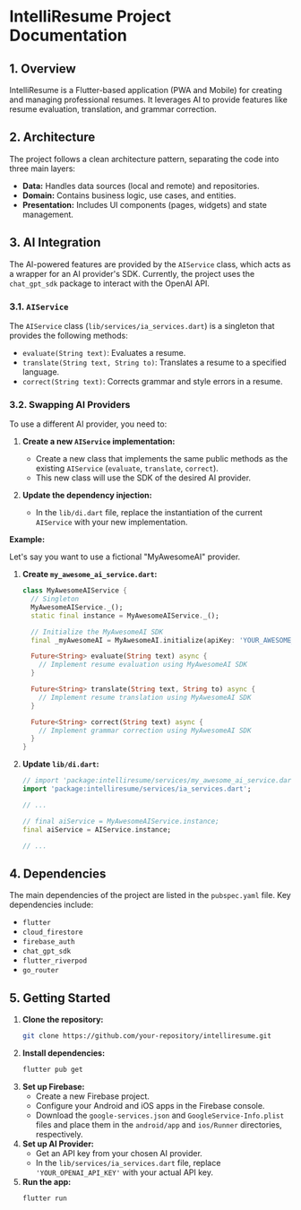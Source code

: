 
# IntelliResume Project Documentation

## 1. Overview

IntelliResume is a Flutter-based application (PWA and Mobile) for creating and managing professional resumes. It leverages AI to provide features like resume evaluation, translation, and grammar correction.

## 2. Architecture

The project follows a clean architecture pattern, separating the code into three main layers:

*   **Data:** Handles data sources (local and remote) and repositories.
*   **Domain:** Contains business logic, use cases, and entities.
*   **Presentation:** Includes UI components (pages, widgets) and state management.

## 3. AI Integration

The AI-powered features are provided by the `AIService` class, which acts as a wrapper for an AI provider's SDK. Currently, the project uses the `chat_gpt_sdk` package to interact with the OpenAI API.

### 3.1. `AIService`

The `AIService` class (`lib/services/ia_services.dart`) is a singleton that provides the following methods:

*   `evaluate(String text)`: Evaluates a resume.
*   `translate(String text, String to)`: Translates a resume to a specified language.
*   `correct(String text)`: Corrects grammar and style errors in a resume.

### 3.2. Swapping AI Providers

To use a different AI provider, you need to:

1.  **Create a new `AIService` implementation:**
    *   Create a new class that implements the same public methods as the existing `AIService` (`evaluate`, `translate`, `correct`).
    *   This new class will use the SDK of the desired AI provider.

2.  **Update the dependency injection:**
    *   In the `lib/di.dart` file, replace the instantiation of the current `AIService` with your new implementation.

**Example:**

Let's say you want to use a fictional "MyAwesomeAI" provider.

1.  **Create `my_awesome_ai_service.dart`:**

    ```dart
    class MyAwesomeAIService {
      // Singleton
      MyAwesomeAIService._();
      static final instance = MyAwesomeAIService._();
    
      // Initialize the MyAwesomeAI SDK
      final _myAwesomeAI = MyAwesomeAI.initialize(apiKey: 'YOUR_AWESOME_AI_KEY');
    
      Future<String> evaluate(String text) async {
        // Implement resume evaluation using MyAwesomeAI SDK
      }
    
      Future<String> translate(String text, String to) async {
        // Implement resume translation using MyAwesomeAI SDK
      }
    
      Future<String> correct(String text) async {
        // Implement grammar correction using MyAwesomeAI SDK
      }
    }
    ```

2.  **Update `lib/di.dart`:**

    ```dart
    // import 'package:intelliresume/services/my_awesome_ai_service.dart';
    import 'package:intelliresume/services/ia_services.dart';
    
    // ...
    
    // final aiService = MyAwesomeAIService.instance;
    final aiService = AIService.instance;
    
    // ...
    ```

## 4. Dependencies

The main dependencies of the project are listed in the `pubspec.yaml` file. Key dependencies include:

*   `flutter`
*   `cloud_firestore`
*   `firebase_auth`
*   `chat_gpt_sdk`
*   `flutter_riverpod`
*   `go_router`

## 5. Getting Started

1.  **Clone the repository:**
    ```bash
    git clone https://github.com/your-repository/intelliresume.git
    ```
2.  **Install dependencies:**
    ```bash
    flutter pub get
    ```
3.  **Set up Firebase:**
    *   Create a new Firebase project.
    *   Configure your Android and iOS apps in the Firebase console.
    *   Download the `google-services.json` and `GoogleService-Info.plist` files and place them in the `android/app` and `ios/Runner` directories, respectively.
4.  **Set up AI Provider:**
    *   Get an API key from your chosen AI provider.
    *   In the `lib/services/ia_services.dart` file, replace `'YOUR_OPENAI_API_KEY'` with your actual API key.
5.  **Run the app:**
    ```bash
    flutter run
    ```
